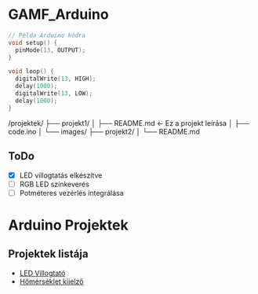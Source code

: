 # GAMF_Arduino

```cpp
// Példa Arduino kódra
void setup() {
  pinMode(13, OUTPUT);
}

void loop() {
  digitalWrite(13, HIGH);
  delay(1000);
  digitalWrite(13, LOW);
  delay(1000);
}
```

/projektek/
├── projekt1/
│   ├── README.md ← Ez a projekt leírása
│   ├── code.ino
│   └── images/
├── projekt2/
│   └── README.md


## ToDo

- [x] LED villogtatás elkészítve
- [ ] RGB LED színkeverés
- [ ] Potméteres vezérlés integrálása

# Arduino Projektek

## Projektek listája

- [LED Villogtató](projektek/projekt1/README.md)
- [Hőmérséklet kijelző](projektek/projekt2/README.md)
